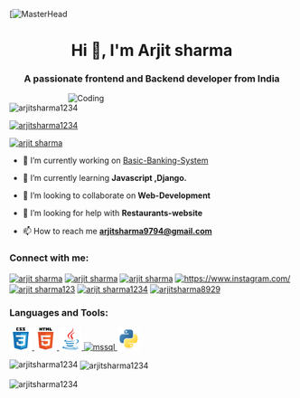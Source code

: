 [![MasterHead](https://c.tenor.com/UttC4AITYR4AAAAd/full-stack-developer.gif)
<h1 align="center">Hi 👋, I'm Arjit sharma</h1>
<h3 align="center">A passionate frontend and Backend developer from India</h3>
<img align="right" alt="Coding" width="400" src=https://www.wingstechsolutions.com/wp-content/uploads/2022/03/full-stack-development.gif>

<p align="left"> <img src="https://komarev.com/ghpvc/?username=arjitsharma1234&label=Profile%20views&color=0e75b6&style=flat" alt="arjitsharma1234" /> </p>

<p align="left"> <a href="https://github.com/ryo-ma/github-profile-trophy"><img src="https://github-profile-trophy.vercel.app/?username=arjitsharma1234" alt="arjitsharma1234" /></a> </p>

<p align="left"> <a href="https://twitter.com/arjit sharma" target="blank"><img src="https://img.shields.io/twitter/follow/arjit sharma?logo=twitter&style=for-the-badge" alt="arjit sharma" /></a> </p>

- 🔭 I’m currently working on [Basic-Banking-System](https://arjitsharma1234.github.io/Basic-Banking-System/)

- 🌱 I’m currently learning **Javascript ,Django.**

- 👯 I’m looking to collaborate on **Web-Development**

- 🤝 I’m looking for help with **Restaurants-website**

- 📫 How to reach me **arjitsharma9794@gmail.com**

<h3 align="left">Connect with me:</h3>
<p align="left">
<a href="https://twitter.com/arjit sharma" target="blank"><img align="center" src="https://raw.githubusercontent.com/rahuldkjain/github-profile-readme-generator/master/src/images/icons/Social/twitter.svg" alt="arjit sharma" height="30" width="40" /></a>
<a href="https://linkedin.com/in/arjit sharma" target="blank"><img align="center" src="https://raw.githubusercontent.com/rahuldkjain/github-profile-readme-generator/master/src/images/icons/Social/linked-in-alt.svg" alt="arjit sharma" height="30" width="40" /></a>
<a href="https://fb.com/arjit sharma" target="blank"><img align="center" src="https://raw.githubusercontent.com/rahuldkjain/github-profile-readme-generator/master/src/images/icons/Social/facebook.svg" alt="arjit sharma" height="30" width="40" /></a>
<a href="https://instagram.com/https://www.instagram.com/" target="blank"><img align="center" src="https://raw.githubusercontent.com/rahuldkjain/github-profile-readme-generator/master/src/images/icons/Social/instagram.svg" alt="https://www.instagram.com/" height="30" width="40" /></a>
<a href="https://www.youtube.com/c/arjit sharma123" target="blank"><img align="center" src="https://raw.githubusercontent.com/rahuldkjain/github-profile-readme-generator/master/src/images/icons/Social/youtube.svg" alt="arjit sharma123" height="30" width="40" /></a>
<a href="https://www.hackerrank.com/arijt sharma1234" target="blank"><img align="center" src="https://raw.githubusercontent.com/rahuldkjain/github-profile-readme-generator/master/src/images/icons/Social/hackerrank.svg" alt="arijt sharma1234" height="30" width="40" /></a>
<a href="https://discord.gg/arjitsharma8929" target="blank"><img align="center" src="https://raw.githubusercontent.com/rahuldkjain/github-profile-readme-generator/master/src/images/icons/Social/discord.svg" alt="arjitsharma8929" height="30" width="40" /></a>
</p>

<h3 align="left">Languages and Tools:</h3>
<p align="left"> <a href="https://www.w3schools.com/css/" target="_blank" rel="noreferrer"> <img src="https://raw.githubusercontent.com/devicons/devicon/master/icons/css3/css3-original-wordmark.svg" alt="css3" width="40" height="40"/> </a> <a href="https://www.w3.org/html/" target="_blank" rel="noreferrer"> <img src="https://raw.githubusercontent.com/devicons/devicon/master/icons/html5/html5-original-wordmark.svg" alt="html5" width="40" height="40"/> </a> <a href="https://www.java.com" target="_blank" rel="noreferrer"> <img src="https://raw.githubusercontent.com/devicons/devicon/master/icons/java/java-original.svg" alt="java" width="40" height="40"/> </a> <a href="https://www.microsoft.com/en-us/sql-server" target="_blank" rel="noreferrer"> <img src="https://www.svgrepo.com/show/303229/microsoft-sql-server-logo.svg" alt="mssql" width="40" height="40"/> </a> <a href="https://www.python.org" target="_blank" rel="noreferrer"> <img src="https://raw.githubusercontent.com/devicons/devicon/master/icons/python/python-original.svg" alt="python" width="40" height="40"/> </a> </p>

<p><img align="left" src="https://github-readme-stats.vercel.app/api/top-langs?username=arjitsharma1234&show_icons=true&locale=en&layout=compact" alt="arjitsharma1234" /></p>

<p>&nbsp;<img align="center" src="https://github-readme-stats.vercel.app/api?username=arjitsharma1234&show_icons=true&locale=en" alt="arjitsharma1234" /></p>

<p><img align="center" src="https://github-readme-streak-stats.herokuapp.com/?user=arjitsharma1234&" alt="arjitsharma1234" /></p>
